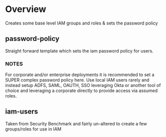 # Overview

Creates some base level IAM groups and roles & sets the password policy

## password-policy

Straight forward template which sets the iam password policy for users.

### NOTES

For corporate and/or enterprise deployments it is recommended to set a SUPER complex password policy here. Use local IAM users rarely and instead setup ADFS, SAML, OAUTH, SSO leveraging Okta or another tool of choice and leveraging a corporate directly to provide access via assumed roles.

## iam-users

Taken from Security Benchmark and fairly un-altered to create a few groups/roles for use in IAM

